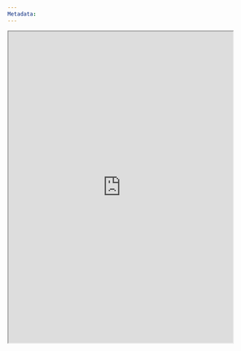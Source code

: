 ```yaml
---
Metadata:
---
```



<iframe
    height = 700
    width = 100%
    padding = 0 0
    margins = 0 0
    src="https://docs.google.com/spreadsheets/d/1fxpzmrDW3EB3OTCLx0HaPcIx0cBB_cTDvtz-9L58UBU/edit?usp=sharing"></iframe>